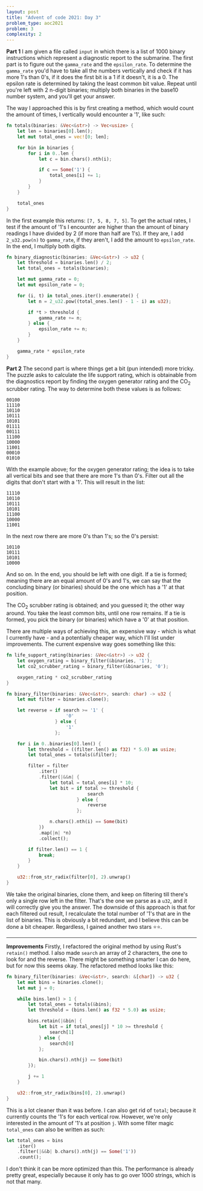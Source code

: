 ```yaml
---
layout: post
title: "Advent of code 2021: Day 3"
problem_type: aoc2021
problem: 3
complexity: 2
---
```


**Part 1**
I am given a file called `input` in which there is a list of 1000 binary instructions which represent a diagnostic report to the submarine. The first part is to figure out the `gamma_rate` and the `epsilon_rate`. To determine the `gamma_rate` you'd have to take all the numbers vertically and check if it has more 1's than 0's, if it does the first bit is a 1 if it doesn't, it is a 0. The epsilon rate is determined by taking the least common bit value. Repeat until you're left with 2 n-digit binaries; multiply both binaries in the base10 number system, and you'll get your answer.

The way I approached this is by first creating a method, which would count the amount of times, I vertically would encounter a '1', like such:

```rust
fn totals(binaries: &Vec<&str>) -> Vec<usize> {
    let len = binaries[0].len();
    let mut total_ones = vec![0; len];

    for bin in binaries {
        for i in 0..len {
            let c = bin.chars().nth(i);

            if c == Some('1') {
                total_ones[i] += 1;
            }
        }
    }

    total_ones
}
```

In the first example this returns: `[7, 5, 8, 7, 5]`. To get the actual rates, I test if the amount of '1's I encounter are higher than the amount of binary readings I have divided by 2 (if more than half are 1's). If they are, I add `2_u32.pow(n)` to `gamma_rate`, if they aren't, I add the amount to `epsilon_rate`. In the end, I multiply both digits.

```rust
fn binary_diagnostic(binaries: &Vec<&str>) -> u32 {
    let threshold = binaries.len() / 2;
    let total_ones = totals(binaries);

    let mut gamma_rate = 0;
    let mut epsilon_rate = 0;

    for (i, t) in total_ones.iter().enumerate() {
        let n = 2_u32.pow((total_ones.len() - 1 - i) as u32);

        if *t > threshold {
            gamma_rate += n;
        } else {
            epsilon_rate += n;
        }
    }

    gamma_rate * epsilon_rate
}
```

**Part 2**
The second part is where things get a bit (pun intended) more tricky. The puzzle asks to calculate the life support rating, which is obtainable from the diagnostics report by finding the oxygen generator rating and the CO<sub>2</sub> scrubber rating. The way to determine both these values is as follows:

```
00100
11110
10110
10111
10101
01111
00111
11100
10000
11001
00010
01010
```

With the example above; for the oxygen generator rating; the idea is to take all vertical bits and see that there are more 1's than 0's. Filter out all the digits that don't start with a '1'. This will result in the list:

```
11110
10110
10111
10101
11100
10000
11001
```

In the next row there are more 0's than 1's; so the 0's persist:

```
10110
10111
10101
10000
```

And so on. In the end, you should be left with one digit. If a tie is formed; meaning there are an equal amount of 0's and 1's, we can say that the concluding binary (or binaries) should be the one which has a '1' at that position.

The CO<sub>2</sub> scrubber rating is obtained; and you guessed it; the other way around. You take the least common bits, until one row remains. If a tie is formed, you pick the binary (or binaries) which have a '0' at that position.

There are multiple ways of achieving this, an expensive way - which is what I currently have - and a potentially cheaper way, which I'll list under improvements. The current expensive way goes something like this:

```rust
fn life_support_rating(binaries: &Vec<&str>) -> u32 {
    let oxygen_rating = binary_filter(&binaries, '1');
    let co2_scrubber_rating = binary_filter(&binaries, '0');

    oxygen_rating * co2_scrubber_rating
}

fn binary_filter(binaries: &Vec<&str>, search: char) -> u32 {
    let mut filter = binaries.clone();

    let reverse = if search >= '1' {
                      '0'
                  } else {
                      '1'
                  };

    for i in 0..binaries[0].len() {
        let threshold = ((filter.len() as f32) * 5.0) as usize;
        let total_ones = totals(&filter);

        filter = filter
            .iter()
            .filter(|&&n| {
                let total = total_ones[i] * 10;
                let bit = if total >= threshold {
                              search
                          } else {
                              reverse
                          };

                n.chars().nth(i) == Some(bit)
            })
            .map(|n| *n)
            .collect();

        if filter.len() == 1 {
            break;
        }
    }

    u32::from_str_radix(filter[0], 2).unwrap()
}
```

We take the original binaries, clone them, and keep on filtering till there's only a single row left in the filter. That's the one we parse as a `u32`, and it will correctly give you the answer. The downside of this approach is that for each filtered out result, I recalculate the total number of '1's that are in the list of binaries. This is obviously a bit redundant, and I believe this can be done a bit cheaper. Regardless, I gained another two stars ⭐️⭐️.

---

**Improvements**
Firstly, I refactored the original method by using Rust's `retain()` method. I also made `search` an array of 2 characters, the one to look for and the reverse. There might be something smarter I can do here, but for now this seems okay. The refactored method looks like this:

```rust
fn binary_filter(binaries: &Vec<&str>, search: &[char]) -> u32 {
    let mut bins = binaries.clone();
    let mut j = 0;

    while bins.len() > 1 {
        let total_ones = totals(&bins);
        let threshold = (bins.len() as f32 * 5.0) as usize;

        bins.retain(|&bin| {
            let bit = if total_ones[j] * 10 >= threshold {
                search[1]
            } else {
                search[0]
            };

            bin.chars().nth(j) == Some(bit)
        });

        j += 1
    }

    u32::from_str_radix(bins[0], 2).unwrap()
}
```

This is a lot cleaner than it was before. I can also get rid of `total`; because it currently counts the '1's for each vertical row. However, we're only interested in the amount of '1's at position `j`. With some filter magic `total_ones` can also be written as such:

```rust
let total_ones = bins
    .iter()
    .filter(|&&b| b.chars().nth(j) == Some('1'))
    .count();
```

I don't think it can be more optimized than this. The performance is already pretty great, especially because it only has to go over 1000 strings, which is not that many.
